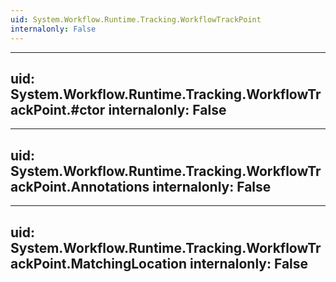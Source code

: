 ```yaml
---
uid: System.Workflow.Runtime.Tracking.WorkflowTrackPoint
internalonly: False
---
```


---
uid: System.Workflow.Runtime.Tracking.WorkflowTrackPoint.#ctor
internalonly: False
---

---
uid: System.Workflow.Runtime.Tracking.WorkflowTrackPoint.Annotations
internalonly: False
---

---
uid: System.Workflow.Runtime.Tracking.WorkflowTrackPoint.MatchingLocation
internalonly: False
---
